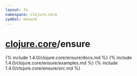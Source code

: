 ```yaml
---
layout: fn
namespace: clojure.core
symbol: ensure
---
```


# [clojure.core](../)/ensure

{% include 1.4.0/clojure.core/ensure/docs.md %}
{% include 1.4.0/clojure.core/ensure/examples.md %}
{% include 1.4.0/clojure.core/ensure/src.md %}

